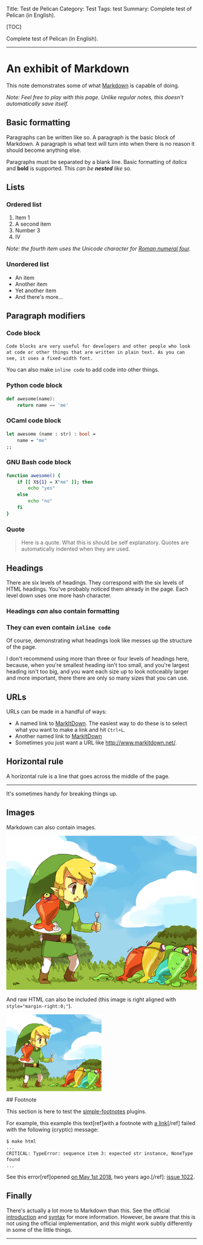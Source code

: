 Title: Test de Pelican
Category: Test
Tags: test
Summary: Complete test of Pelican (in English).

[TOC]

Complete test of Pelican (in English).

----

# An exhibit of Markdown

This note demonstrates some of what [Markdown][1] is capable of doing.

*Note: Feel free to play with this page. Unlike regular notes, this doesn't automatically save itself.*

## Basic formatting

Paragraphs can be written like so. A paragraph is the basic block of Markdown. A paragraph is what text will turn into when there is no reason it should become anything else.

Paragraphs must be separated by a blank line. Basic formatting of *italics* and **bold** is supported. This *can be **nested** like* so.

## Lists

### Ordered list

1. Item 1
2. A second item
3. Number 3
4. Ⅳ

*Note: the fourth item uses the Unicode character for [Roman numeral four][2].*

### Unordered list

* An item
* Another item
* Yet another item
* And there's more...

## Paragraph modifiers

### Code block

    Code blocks are very useful for developers and other people who look at code or other things that are written in plain text. As you can see, it uses a fixed-width font.

You can also make `inline code` to add code into other things.

### Python code block

```python
def awesome(name):
    return name == 'me'
```

### OCaml code block

```ocaml
let awesome (name : str) : bool =
    name = "me"
;;
```

### GNU Bash code block

```bash
function awesome() {
    if [[ X${1} = X"me" ]]; then
        echo "yes"
    else
        echo "no"
    fi
}
```

### Quote

> Here is a quote. What this is should be self explanatory. Quotes are automatically indented when they are used.

## Headings

There are six levels of headings. They correspond with the six levels of HTML headings. You've probably noticed them already in the page. Each level down uses one more hash character.

### Headings *can* also contain **formatting**

### They can even contain `inline code`

Of course, demonstrating what headings look like messes up the structure of the page.

I don't recommend using more than three or four levels of headings here, because, when you're smallest heading isn't too small, and you're largest heading isn't too big, and you want each size up to look noticeably larger and more important, there there are only so many sizes that you can use.

## URLs

URLs can be made in a handful of ways:

* A named link to [MarkItDown][3]. The easiest way to do these is to select what you want to make a link and hit `Ctrl+L`.
* Another named link to [MarkItDown](http://www.markitdown.net/)
* Sometimes you just want a URL like <http://www.markitdown.net/>.

## Horizontal rule

A horizontal rule is a line that goes across the middle of the page.

---

It's sometimes handy for breaking things up.

## Images

Markdown can also contain images.

![images/icon.png](images/icon.png)

And raw HTML can also be included (this image is right aligned with `style="margin-right:0;"`).

<img style="display: block; margin-right: 0;" src="images/icon.png" width="50%">

## Footnote

This section is here to test the [simple-footnotes](https://github.com/pelican-plugins/simple-footnotes/) plugins.

For example, this example this text[ref]with a footnote with [a link](http://example.com)[/ref] failed with the following (cryptic) message:

```
$ make html
...
CRITICAL: TypeError: sequence item 3: expected str instance, NoneType found
...
```

See this error[ref]opened [on May 1st 2018](https://github.com/getpelican/pelican-plugins/issues/1022#issue-319066007), two years ago.[/ref]: [issue 1022](https://github.com/getpelican/pelican-plugins/issues/1022).

## Finally

There's actually a lot more to Markdown than this. See the official [introduction][4] and [syntax][5] for more information. However, be aware that this is not using the official implementation, and this might work subtly differently in some of the little things.


  [1]: http://daringfireball.net/projects/markdown/
  [2]: http://www.fileformat.info/info/unicode/char/2163/index.htm
  [3]: http://www.markitdown.net/
  [4]: http://daringfireball.net/projects/markdown/basics
  [5]: http://daringfireball.net/projects/markdown/syntax

----

